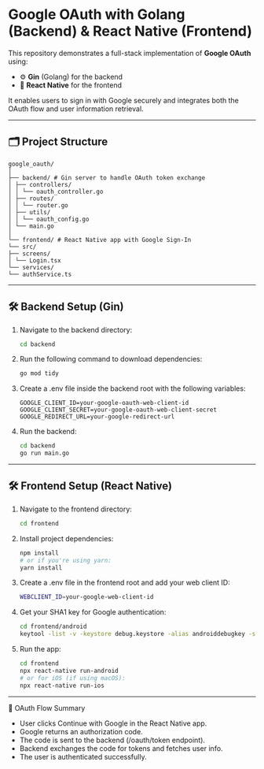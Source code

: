 # Google OAuth with Golang (Backend) & React Native (Frontend)

This repository demonstrates a full-stack implementation of **Google OAuth** using:

- ⚙️ **Gin** (Golang) for the backend
- 📱 **React Native** for the frontend

It enables users to sign in with Google securely and integrates both the OAuth flow and user information retrieval.

---

## 🗂 Project Structure
```
google_oauth/
│
├── backend/ # Gin server to handle OAuth token exchange
│ ├── controllers/
│ │ └── oauth_controller.go
│ ├── routes/
│ │ └── router.go
│ ├── utils/
│ │ └── oauth_config.go
│ └── main.go
│
└── frontend/ # React Native app with Google Sign-In
└── src/
├── screens/
│ └── Login.tsx
└── services/
└── authService.ts

```
---

## 🛠 Backend Setup (Gin)

1. Navigate to the backend directory:
   ```bash
   cd backend
2. Run the following command to download dependencies:
   ```bash
   go mod tidy
3. Create a .env file inside the backend root with the following variables:
   ```
   GOOGLE_CLIENT_ID=your-google-oauth-web-client-id
   GOOGLE_CLIENT_SECRET=your-google-oauth-web-client-secret
   GOOGLE_REDIRECT_URL=your-google-redirect-url
4. Run the backend:
   ```bash
   cd backend
   go run main.go

---

## 🛠 Frontend Setup (React Native)

1. Navigate to the frontend directory:
   ```bash
   cd frontend
2. Install project dependencies:
   ```bash
   npm install
   # or if you're using yarn:
   yarn install
3. Create a .env file in the frontend root and add your web client ID:
   ```bash
   WEBCLIENT_ID=your-google-web-client-id
4. Get your SHA1 key for Google authentication:
   ```bash
   cd frontend/android
   keytool -list -v -keystore debug.keystore -alias androiddebugkey -storepass android -keypass android
5. Run the app:
   ```bash
   cd frontend
   npx react-native run-android
   # or for iOS (if using macOS):
   npx react-native run-ios

---

🧪 OAuth Flow Summary

  - User clicks Continue with Google in the React Native app.
  - Google returns an authorization code.
  - The code is sent to the backend (/oauth/token endpoint).
  - Backend exchanges the code for tokens and fetches user info.
  - The user is authenticated successfully.


